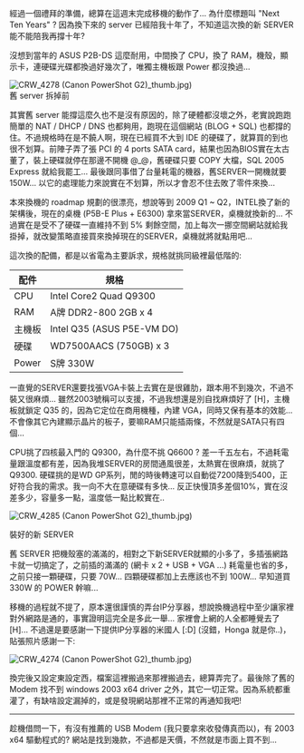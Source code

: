 經過一個禮拜的準備，總算在這週末完成移機的動作了... 為什麼標題叫 "Next Ten Years" ? 因為換下來的 server 已經陪我十年了，不知道這次換的新 SERVER 能不能陪我再撐十年?

沒想到當年的 ASUS P2B-DS 這麼耐用，中間換了 CPU，換了 RAM，機殼，顯示卡，連硬碟光碟都換過好幾次了，唯獨主機板跟 Power 都沒換過...

![CRW_4278 (Canon PowerShot G2)](/images/2008-05-12-next-ten-years/CRW_4278%20(Canon%20PowerShot%20G2).jpg)_thumb.jpg)  
舊 server 拆掉前

其實舊 server 能撐這麼久也不是沒有原因的，除了硬體都沒壞之外，老實說跑跑簡單的 NAT / DHCP / DNS 也都夠用，跑現在這個網站 (BLOG + SQL) 也都撐的住。不過規格時在是不饒人啊，現在已經買不大到 IDE 的硬碟了，就算買的到也很不划算。前陣子弄了張 PCI 的 4 ports SATA card，結果也因為BIOS實在太古董了，裝上硬碟就停在那邊不開機 @_@，舊硬碟只要 COPY 大檔，SQL 2005 Express 就給我罷工... 最後跟同事借了台量耗電的機器，舊SERVER一開機就要 150W... 以它的處理能力來說實在不划算，所以才會忍不住去敗了零件來換...

本來換機的 roadmap 規劃的很漂亮，想說等到 2009 Q1 ~ Q2，INTEL換了新的架構後，現在的桌機 (P5B-E Plus + E6300) 拿來當SERVER，桌機就換新的... 不過實在是受不了硬碟一直維持不到 5% 剩餘空間，加上每次一挪空間網站就給我掛掉，就改變策略直接買來換掉現在的SERVER，桌機就將就點用吧...

這次換的配備，都是以省電為主要訴求，規格就挑同級裡最低階的:

| 配件 | 規格 |
|------|------|
| CPU | Intel Core2 Quad Q9300 |
| RAM | A牌 DDR2-800 2GB x 4 |
| 主機板 | Intel Q35 (ASUS P5E-VM DO) |
| 硬碟 | WD7500AACS (750GB) x 3 |
| Power | S牌 330W |

一直覺的SERVER還要找張VGA卡裝上去實在是很雞肋，跟本用不到幾次，不過不裝又很麻煩... 雖然2003號稱可以支援，不過我想還是別自找麻煩好了 [H]，主機板就鎖定 Q35 的，因為它定位在商用機種，內建 VGA，同時又保有基本的效能... 不會像其它內建顯示晶片的板子，要嘛RAM只能插兩條，不然就是SATA只有四個...

CPU挑了四核最入門的 Q9300，為什麼不挑 Q6600 ? 差一千五左右，不過耗電量跟溫度都有差，因為我堆SERVER的房間通風很差，太熱實在很麻煩，就挑了Q9300. 硬碟挑的是WD GP系列，閒的時後轉速可以自動從7200降到5400，正好符合我的需求。我一向不大在意硬碟有多快... 反正快慢頂多差個10%，實在沒差多少，容量多一點，溫度低一點比較實在..

![CRW_4285 (Canon PowerShot G2)](/images/2008-05-12-next-ten-years/CRW_4285%20(Canon%20PowerShot%20G2).jpg)_thumb.jpg)

裝好的新 SERVER

舊 SERVER 把機殼塞的滿滿的，相對之下新SERVER就顯的小多了，多插張網路卡就一切搞定了，之前插的滿滿的 (網卡 x 2 + USB + VGA ...) 耗電量也省的多，之前只接一顆硬碟，只要 70W... 四顆硬碟都加上去應該也不到 100W... 早知道買 330W 的 POWER 幹嘛...

移機的過程就不提了，原本還很謹慎的弄台IP分享器，想說換機過程中至少讓家裡對外網路是通的，事實證明這完全是多此一舉... 家裡會上網的人全都睡覺去了 [H]... 不過還是要感謝一下提供IP分享器的米國人 [:D] (沒錯，Honga 就是你..)，貼張照片感謝一下:

![CRW_4274 (Canon PowerShot G2)](/images/2008-05-12-next-ten-years/CRW_4274%20(Canon%20PowerShot%20G2).jpg)_thumb.jpg)

換完後又設定東設定西，檔案這裡搬過來那裡搬過去，總算弄完了。最後除了舊的 Modem 找不到 windows 2003 x64 driver 之外，其它一切正常。因為系統都重灌了，有缺啥設定漏掉的，或是發現網站那裡不正常的再通知我吧!

--------  
趁機借問一下，有沒有推薦的 USB Modem (我只要拿來收發傳真而以)，有 2003 x64 驅動程式的? 網站是找到幾款，不過都是天價，不然就是市面上買不到...